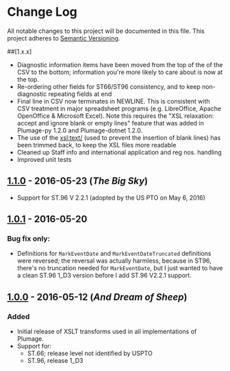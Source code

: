 # Change Log
All notable changes to this project will be documented in this file.
This project adheres to [Semantic Versioning](http://semver.org/).

##[1.x.x]
- Diagnostic information items have been moved from the top of the of the CSV to the bottom; information you're more likely to care about is now at the top.
- Re-ordering other fields for ST66/ST96 consistency, and to keep non-diagnostic repeating fields at end
- Final line in CSV now terminates in NEWLINE. This is consistent with CSV treatment in major spreadsheet programs (e.g. LibreOffice, Apache OpenOffice & Microsoft Excel). Note this requires the "XSL relaxation: accept and ignore blank or empty lines" feature that was added in Plumage-py 1.2.0 and Plumage-dotnet 1.2.0.
- The use of the <xsl:text/> (used to prevent the insertion of blank lines) has been trimmed back, to keep the XSL files more readable 
- Cleaned up Staff info and international application and reg nos. handling
- Improved unit tests

## [1.1.0](https://github.com/codingatty/Plumage/releases/tag/V1.1.0) - 2016-05-23 (*The Big Sky*)
- Support for ST.96 V 2.2.1 (adopted by the US PTO on May 6, 2016)

## [1.0.1](https://github.com/codingatty/Plumage/releases/tag/V1.0.1) - 2016-05-20 
### Bug fix only:
- Definitions for ``MarkEventDate`` and ``MarkEventDateTruncated`` definitions were reversed; the reversal was actually harmless, because in ST96, there's no truncation needed for ``MarkEventDate``, but I just wanted to have a clean ST.96&nbsp;1_D3 version before I add ST.96 V2.2.1 support.

## [1.0.0](https://github.com/codingatty/Plumage/releases/tag/V1.0.0) - 2016-05-12 (*And Dream of Sheep*)
### Added
- Initial release of XSLT transforms used in all implementations of Plumage.
- Support for:
  - ST.66; release level not identified by USPTO
  - ST.96, release 1_D3 
